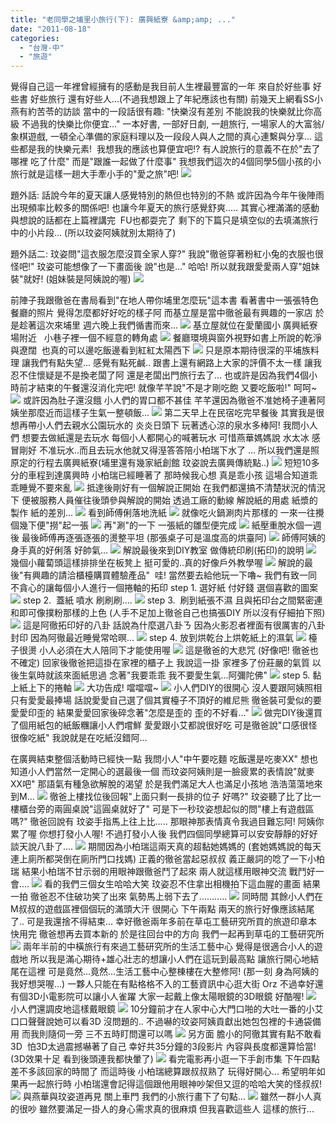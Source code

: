 ```yaml
---
title: "老同學之埔里小旅行(下): 廣興紙寮 &amp;amp; ..."
date: "2011-08-18"
categories: 
  - "台灣-中"
  - "旅遊"
---
```


覺得自己這一年裡曾經擁有的感動是我目前人生裡最豐富的一年 來自於好些事 好些書 好些旅行 還有好些人...(不過我想跟上了年紀應該也有關) 前幾天上網看SS小燕有約苦苓的訪談 當中的一段話很有趣: "快樂沒有差別 不能說我的快樂就比你高級 不過我的快樂比你便宜..." 一本好書, 一部好日劇, 一趟旅行, 一場家人的大富翁/象棋遊戲, 一頓全心準備的家庭料理以及一段段人與人之間的真心連繫與分享... 這些都是我的快樂元素!  我想我的應該也算便宜吧!? 有人說旅行的意義不在於"去了哪裡 吃了什麼" 而是"跟誰一起做了什麼事" 我想我們這次的4個同學5個小孩的小旅行就是這樣一趟大手牽小手的"愛之旅"吧! ![](images/6048094626_5d4f3fc55e.jpg) 

題外話: 話說今年的夏天讓人感覺特別的熱但也特別的不熱 或許因為今年午後陣雨出現頻率比較多的關係吧! 也讓今年夏天的旅行感覺舒爽..... 其實心裡滿滿的感動與想說的話都在上篇裡講完  FU也都耍完了 剩下的下篇只是填空似的去填滿旅行中的小片段... (所以玟姿阿姨就別太期待了)

題外話二: 玟姿問"這衣服怎麼沒買全家人穿?" 我說"徹爸穿著粉紅小兔的衣服也很怪吧!" 玟姿可能想像了一下畫面後 說"也是..." 哈哈! 所以就我跟愛愛兩人穿"姐妹裝"就好! (姐妹裝是阿姨說的喔) ![](images/6054337129_eb2650fb61.jpg)  

前陣子我跟徹爸在書局看到"在地人帶你埔里怎麼玩"這本書 看著書中一張張特色餐廳的照片 覺得怎麼都好好吃的樣子阿 而基立屋是當中徹爸最有興趣的一家店 於是趁著這次來埔里 週六晚上我們循書而來... ![](images/6047546779_1df3f0bc4c.jpg) 基立屋就位在愛蘭國小 廣興紙寮場附近   小巷子裡一個不經意的轉角處 ![](images/6047546641_9de353bb9a.jpg) 餐廳環境與窗外視野如書上所說的乾淨與遼闊  也真的可以邊吃飯邊看到紅紅太陽西下 ![](images/6048099088_916a7f7587.jpg) 只是原本期待很深的平埔族料理 讓我們有點失望... 感覺有點死鹹.. 跟書上還有網路上大家的評價不太一樣 讓我忍不住懷疑是不是換老闆了阿 還是老闆出門旅行去了... 也或許是因為我們4個小時前才結束的午餐還沒消化完吧! 就像芊芊說"不是才剛吃飽 又要吃飯啦!" 呵呵~ ![](images/6048098736_f8ab261d73.jpg) 或許因為肚子還沒餓 小人們的胃口都不甚佳 芊芊還因為徹爸不准她椅子連著阿姨坐那麼近而這樣子生氣一整頓飯... ![](images/6047546305_804e7757d6.jpg) 第二天早上在民宿吃完早餐後 其實我是很想再帶小人們去親水公園玩水的 炎炎日頭下 玩著透心涼的泉水多棒阿! 我問小人們 想要去做紙還是去玩水 每個小人都開心的喊著玩水 可惜燕華媽媽說 水太冰 感冒剛好 不准玩水..而且去玩水他就又得溼答答陪小柏瑞下水了 ... 所以我們還是照原定的行程去廣興紙寮(埔里還有幾家紙創館 玟姿說去廣興傳統點..) ![](images/6047543215_9912959fbd.jpg) 短短10多分的車程到達廣興時 小柏瑞已經睡著了 那時候我心想 真是乖小孩 這場合知道乖乖睡覺不要來亂 ![](images/6047543295_068d84822f.jpg) 抵達後剛好有一個解說正開始 在我們都還搞不清楚狀況的情況下 便被服務人員催往後頭參與解說的開始 透過工廠的動線 解說紙的用處 紙漿的製作 紙的差別... ![](images/6047543103_ef40518154.jpg) 看到師傅俐落地洗紙 ![](images/6047543025_d082dcb1d0.jpg) 就像吃火鍋涮肉片那樣的 一來一往攪個幾下便"撈"起一張 ![](images/6047542907_b668055ddf.jpg) 再"涮"的一下 一張紙的雛型便完成 ![](images/6048095198_b48c06bb86.jpg) 紙壓重脫水個一週後 最後師傅再逐張逐張的燙整平坦 (那張桌子可是溫度高的烘臺阿) ![](images/6048094972_80e53786db.jpg) 師傅阿姨的身手真的好俐落 好帥氣... ![](images/6047542691_0c08828b2b.jpg) 解說最後來到DIY教室 做傳統印刷(拓印)的說明 ![](images/6048094732_ee482bbff8.jpg) 幾個小蘿蔔頭這樣排排坐在板凳上 挺可愛的..真的好像戶外教學喔 ![](images/6048094842_369ec44f4f.jpg) 解說的最後"有興趣的請洽櫃檯購買體驗產品"  哇! 當然要去給他玩一下嚕~ 我們有致一同 不貪心的讓每個小人進行一個捲軸的拓印 step 1. 選好紙 付好錢 選個喜歡的圖案 ![](images/6047542119_27640f990f.jpg) step 2.  蓋紙 噴水 刷刷刷.... ![](images/6048094428_5ec4e0ef6e.jpg) step 3.  刷到紙張不濕 且與拓印台之間緊密連和即可像撲粉那樣的上色 (人手不足加上徹爸自己也搞張DIY 所以沒有仔細拍下照) ![](images/6048094314_25fc6b359a.jpg) 這是阿徹拓印好的八卦 話說為什麼選八卦ㄋ 因為火影忍者裡面有很厲害的八卦封印 因為阿徹最近睡覺常哈暝... ![](images/6048094224_08c44f5133.jpg) step 4. 放到烘乾台上烘乾紙上的濕氣 ![](images/6054336793_f1f93c75f7.jpg) 檯子很燙 小人必須在大人陪同下才能使用喔 ![](images/6054887090_7ebbc566f7.jpg) 這是徹爸的大悲咒 (好像吧! 徹爸也不確定) 回家後徹爸把這掛在家裡的櫃子上 我說這一掛 家裡多了份莊嚴的氣質 以後生氣時就該來面紙思過 念著"我要乖乖 我不要愛生氣...阿彌陀佛" ![](images/6048094148_ec1b54f107.jpg) step 5. 黏上紙上下的捲軸 ![](images/6048262334_189e07ef7f.jpg) 大功告成! 噹噹噹~ ![](images/6047541509_1c857a9600.jpg) 小人們DIY的很開心 沒人要跟阿姨照相 只有愛愛最捧場 話說愛愛自己選了個其實檯子不頂好的維尼熊 徹爸裝可愛似的要愛愛印歪的 結果愛愛回家後碎念著"怎麼是歪的 歪的不好看..." ![](images/6054886934_76c895b146.jpg) 做完DIY後還買了個用紙包的紙飯糰讓小人們嚐鮮 愛愛跟小艾都說很好吃 可是徹爸說"口感很怪 很像吃紙" 我說就是在吃紙沒錯阿...

在廣興結束整個活動時已經快一點 我問小人"中午要吃麵 吃飯還是吃麥XX" 想也知道小人們當然一定開心的選最後一個 而玟姿阿姨則是一臉疲累的表情說"就麥XX吧" 那語氣有種急欲解脫的渴望 於是我們滿足大人也滿足小孩地 浩浩蕩蕩地來到M... ![](images/6048262446_6e60e26d6d.jpg) 徹爸上樓找位後回報"上面只剩一長排的位子 好嗎?" 玟姿聽了比了比一樓櫃台旁的兩圓桌說"這圓桌就好了" 可是下一秒玟姿想起似的問"樓上有遊戲區嗎?" 徹爸回說有 玟姿手指馬上往上比..... 那眼神那表情真令我過目難忘阿! 阿姨你累了喔 你想打發小人喔! 不過打發小人後 我們四個同學總算可以安安靜靜的好好談天說八卦了.... ![](images/6047541169_f494bd21ce.jpg) 期間因為小柏瑞這兩天真的超黏她媽媽的 (套她媽媽說的每天連上廁所都哭倒在廁所門口找媽) 正義的徹爸當起惡叔叔 義正嚴詞的唸了一下小柏瑞 結果小柏瑞不甘示弱的用眼神跟徹爸鬥了起來 兩人就這樣用眼神交流 戰鬥好一會.... ![](images/6054336461_23683cdc0a.jpg) 看的我們三個女生哈哈大笑 玟姿忍不住拿出相機拍下這血腥的畫面 結果一拍 徹爸忍不住破功笑了出來 氣勢馬上弱下去了........... ![](images/6054886878_81672bf352.jpg) 同時間 其餘小人們在M叔叔的遊戲區裡個個玩的滿頭大汗 很開心 下午兩點 兩天的旅行好像應該結尾了.. 可是我還捨不得結束... 幸好徹爸兩年多前在草屯工藝研究所買的旅遊印章本快用完 徹爸想再去買本新的 於是往回台中的方向 我們一起再到草屯的工藝研究所 ![](images/6048093324_f5f84eab03.jpg) 兩年半前的中橫旅行有來過工藝研究所的生活工藝中心 覺得是很適合小人的遊戲地 所以我是滿心期待+雄心壯志的想讓小人們在這玩到最高點 讓旅行開心地結尾在這裡 可是竟然...竟然...生活工藝中心整棟樓在大整修阿! (那一刻 身為阿姨的我好想哭喔...) 一夥人只能在有點格格不入的工藝資訊中心逛大街 Orz 不過幸好還有個3D小電影院可以讓小人雀躍 大家一起戴上像太陽眼鏡的3D眼鏡 好酷喔! ![](images/6047540779_c3c6a4e033.jpg) 小人們還調皮地這樣戴眼鏡 ![](images/6048092764_510a20e5bf.jpg) 10分鐘前才在人家中心大門口啪的大吐一番的小艾 口口聲聲說她可以看3D 沒問題的.. 不過嚇的玟姿阿姨貢獻出她包包裡的卡通袋備用 而我則隨伺一旁 三不五時盯問還可以嗎 ![](images/6048092884_97703dca79.jpg) 另方面 膽小的阿徹其實有點不敢看3D  怕3D太過震撼嚇著了自己 幸好共35分鐘的3段影片 內容與長度都還算恰當! (3D效果十足 看到後頭連我都快暈了) ![](images/6048093000_91feee7b03.jpg) 看完電影再小逛一下手創市集 下午四點差不多該回家的時間了 而這時後 小柏瑞總算跟叔叔熟了 玩得好開心... 希望明年如果再一起旅行時 小柏瑞還會記得這個跟他用眼神吵架但又逗的哈哈大笑的怪叔叔! ![](images/6054336391_cb433f2bc3.jpg) 與燕華與玟姿道再見 關上車門 我們的小旅行畫下了句點... ![](images/6048092654_7d64ef20ff.jpg) 雖然一群小人真的很吵 雖然要滿足一掛人的身心需求真的很麻煩 但我喜歡這些人 這樣的旅行...
